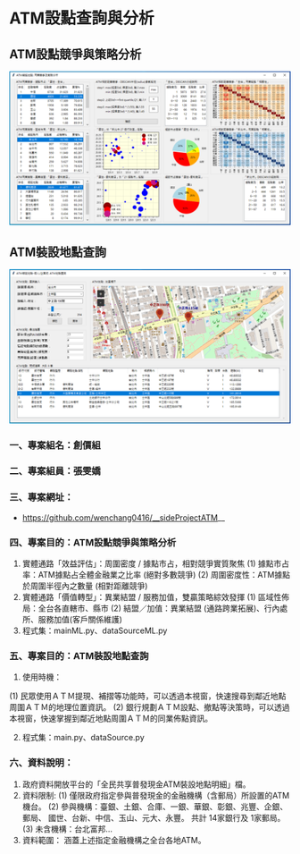 # ATM設點查詢與分析

## ATM設點競爭與策略分析

![產生圖片](./img/ATM_MachineLearning.PNG)

## ATM裝設地點查詢

![產生圖片](./img/ATM.PNG)


### 一、專案組名：創價組
### 二、專案組員：張雯嬌
### 三、專案網址：
- https://github.com/wenchang0416/__sideProjectATM__

### 四、專案目的：ATM設點競爭與策略分析
1. 實體通路「效益評估」：周圍密度 / 據點市占，相對競爭實質聚焦
 (1) 據點市占率：ATM據點占全體金融業之比率 (絕對多數競爭)
 (2) 周圍密度性：ATM據點於周圍半徑內之數量 (相對距離競爭)
2. 實體通路「價值轉型」：異業結盟 / 服務加值，雙贏策略綜效發揮
 (1) 區域性佈局：全台各直轄市、縣市
 (2) 結盟／加值：異業結盟 (通路跨業拓展)、行內處所、服務加值(客戶關係維護)
3. 程式集：mainML.py、dataSourceML.py

### 五、專案目的：ATM裝設地點查詢
1. 使用時機：

 (1) 民眾使用ＡＴＭ提現、補摺等功能時，可以透過本視窗，快速搜尋到鄰近地點周圍ＡＴＭ的地理位置資訊。
 (2) 銀行規劃ＡＴＭ設點、撤點等決策時，可以透過本視窗，快速掌握到鄰近地點周圍ＡＴＭ的同業佈點資訊。
 
2. 程式集：main.py、dataSource.py

### 六、資料說明：
1. 政府資料開放平台的「全民共享普發現金ATM裝設地點明細」檔。
2. 資料限制: 
 (1) 僅限政府指定參與普發現金的金融機構（含郵局）所設置的ATM機台。
 (2) 參與機構：臺銀、土銀、合庫、一銀、華銀、彰銀、兆豐、企銀、郵局、
               國世、台新、中信、玉山、元大、永豐。
               共計 14家銀行及 1家郵局。
 (3) 未含機構：台北富邦…　
3. 資料範圍：
  涵蓋上述指定金融機構之全台各地ATM。
